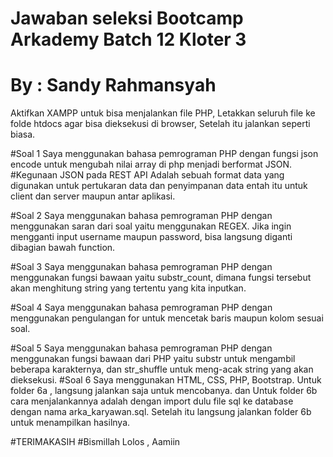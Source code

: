 # Jawaban seleksi Bootcamp Arkademy Batch 12 Kloter 3
# By : Sandy Rahmansyah

Aktifkan XAMPP untuk bisa menjalankan file PHP,
Letakkan seluruh file ke folde htdocs agar bisa dieksekusi di browser,
Setelah itu jalankan seperti biasa.

#Soal 1
Saya menggunakan bahasa pemrograman PHP dengan fungsi json encode untuk mengubah nilai array di php menjadi berformat JSON.
#Kegunaan JSON pada REST API
Adalah sebuah format data yang digunakan untuk pertukaran data dan penyimpanan data entah itu untuk client dan server maupun antar aplikasi.

#Soal 2
Saya menggunakan bahasa pemrograman PHP dengan menggunakan saran dari soal yaitu menggunakan REGEX.
Jika ingin mengganti input username maupun password, bisa langsung diganti dibagian bawah function.

#Soal 3
Saya menggunakan bahasa pemrograman PHP dengan menggunakan fungsi bawaan yaitu substr_count, dimana fungsi tersebut akan menghitung string yang tertentu yang kita inputkan.

#Soal 4
Saya menggunakan bahasa pemrograman PHP dengan menggunakan pengulangan for untuk mencetak baris maupun kolom sesuai soal.

#Soal 5
Saya menggunakan bahasa pemrograman PHP dengan menggunakan fungsi bawaan dari PHP yaitu substr untuk mengambil beberapa karakternya,
 dan str_shuffle untuk meng-acak string yang akan dieksekusi.
#Soal 6
Saya menggunakan HTML, CSS, PHP, Bootstrap.
Untuk folder 6a , langsung jalankan saja untuk mencobanya.
dan Untuk folder 6b cara menjalankannya adalah dengan import dulu file sql ke database dengan nama arka_karyawan.sql.
Setelah itu langsung jalankan folder 6b untuk menampilkan hasilnya.


#TERIMAKASIH
#Bismillah Lolos , Aamiin
